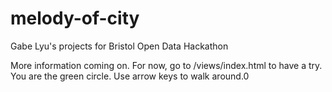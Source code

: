 # melody-of-city
Gabe Lyu's projects for Bristol Open Data Hackathon

More information coming on. For now, go to /views/index.html to have a try. You are the green circle. Use arrow keys to walk around.0
